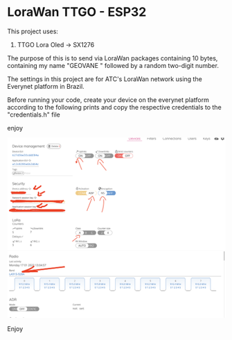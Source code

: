 # LoraWan TTGO - ESP32

This project uses:
1. TTGO Lora Oled     -> SX1276

The purpose of this is to send via LoraWan packages containing 10 bytes, containing my name "GEOVANE " followed by a random two-digit number.

The settings in this project are for ATC's LoraWan network using the Everynet platform in Brazil.

Before running your code, create your device on the everynet platform according to the following prints and copy the respective credentials to the "credentials.h" file

enjoy

![alt text](https://github.com/geovaneferreira/platformio-pocs/blob/main/POC06-LoraWan_TTGO/everynet_1.png)
![alt text](https://github.com/geovaneferreira/platformio-pocs/blob/main/POC06-LoraWan_TTGO/everynet_2.png)

Enjoy

